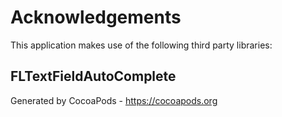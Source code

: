 # Acknowledgements
This application makes use of the following third party libraries:

## FLTextFieldAutoComplete


Generated by CocoaPods - https://cocoapods.org
